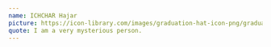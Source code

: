```yaml
---
name: ICHCHAR Hajar
picture: https://icon-library.com/images/graduation-hat-icon-png/graduation-hat-icon-png-29.jpg
quote: I am a very mysterious person.
---
```

